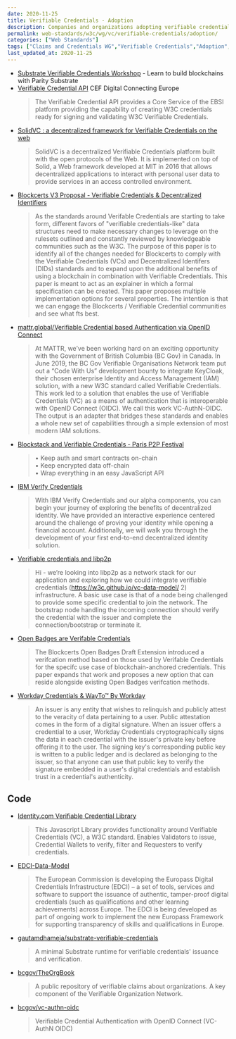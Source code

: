 ```yaml
---
date: 2020-11-25
title: Verifiable Credentials - Adoption
description: Companies and organizations adopting verifiable credentials. 
permalink: web-standards/w3c/wg/vc/verifiable-credentials/adoption/
categories: ["Web Standards"]
tags: ["Claims and Credentials WG","Verifiable Credentials","Adoption","Credentials Community Group","IBM","VC-WG","W3C","Blockcerts","Blockstack","MATTR","RWoT"]
last_updated_at: 2020-11-25
---
```


* [Substrate Verifiable Credentials Workshop](https://substrate.dev/substrate-verifiable-credentials/#/) - Learn to build blockchains with Parity Substrate
* [Verifiable Credential API](https://ec.europa.eu/cefdigital/wiki/display/CEFDIGITALEBSI/Verifiable+Credential+API) CEF Digital Connecting Europe
  > The Verifiable Credential API provides a Core Service of the EBSI platform providing the capability of creating W3C credentials ready for signing and validating W3C Verifiable Credentials.
* [SolidVC : a decentralized framework for Verifiable Credentials on the web](https://dspace.mit.edu/handle/1721.1/121667)
  > SolidVC is a decentralized Verifiable Credentials platform built with the open protocols of the Web. It is implemented on top of Solid, a Web framework developed at MIT in 2016 that allows decentralized applications to interact with personal user data to provide services in an access controlled environment.
* [Blockcerts V3 Proposal - Verifiable Credentials & Decentralized Identifiers](https://community.blockcerts.org/t/blockcerts-v3-proposal-verifiable-credentials-decentralized-identifiers/2221)
  > As the standards around Verifable Credentials are starting to take form, different favors of "verifiable credentials-like" data structures need to make necessary changes to leverage on the rulesets outlined and constantly reviewed by knowledgeable communities such as the W3C. The purpose of this paper is to identify all of the changes needed for Blockcerts to comply with the Verifiable Credentials (VCs) and Decentralized Identifers (DIDs) standards and to expand upon the additional benefits of using a blockchain in combination with Verifiable Credentials. This paper is meant to act as an explainer in which a formal specification can be created. This paper proposes multiple implementation options for several properties. The intention is that we can engage the Blockcerts / Verifiable Credential communities and see what fts best.
* [mattr.global/Verifiable Credential based Authentication via OpenID Connect](https://mattr.global/verifiable-credential-based-authentication-via-openid-connect/)
  > At MATTR, we’ve been working hard on an exciting opportunity with the Government of British Columbia (BC Gov) in Canada. In June 2019, the BC Gov Verifiable Organisations Network team put out a “Code With Us” development bounty to integrate KeyCloak, their chosen enterprise Identity and Access Management (IAM) solution, with a new W3C standard called Verifiable Credentials. This work led to a solution that enables the use of Verifiable Credentials (VC) as a means of authentication that is interoperable with OpenID Connect (OIDC). We call this work VC-AuthN-OIDC. The output is an adapter that bridges these standards and enables a whole new set of capabilities through a simple extension of most modern IAM solutions.
* [Blockstack and Verifiable Credentials - Paris P2P Festival](https://p2p.paris/gen/attADzQJ92rNIv6B3-Blockstack_and_Verifiable_Credentials_-_Paris_P2P_Festival_.pdf)
  > • Keep auth and smart contracts on-chain\
  > • Keep encrypted data off-chain\
  > • Wrap everything in an easy JavaScript API
* [IBM Verify Credentials](https://docs.info.verify-creds.com)
  > With IBM Verify Credentials and our alpha components, you can begin your journey of exploring the benefits of decentralized identity. We have provided an interactive experience centered around the challenge of proving your identity while opening a financial account. Additionally, we will walk you through the development of your first end-to-end decentralized identity solution.
* [Verifiable credentials and libp2p](https://discuss.libp2p.io/t/verifiable-credentials-and-libp2p/206)
  > Hi - we’re looking into libp2p as a network stack for our application and exploring how we could integrate verifiable credentials (https://w3c.github.io/vc-data-model/ 2) infrastructure. A basic use case is that of a node being challenged to provide some specific credential to join the network. The bootstrap node handling the incoming connection should verify the credential with the issuer and complete the connection/bootstrap or terminate it.
* [Open Badges are Verifable Credentials](https://nbviewer.jupyter.org/github/WebOfTrustInfo/rebooting-the-web-of-trust-spring2018/blob/master/final-documents/open-badges-are-verifiable-credentials.pdf)
  > The Blockcerts Open Badges Draft Extension introduced a verifcation method based on those used by Verifable Credentials for the specifc use case of blockchain-anchored credentials. This paper expands that work and proposes a new option that can reside alongside existing Open Badges verifcation methods.
* [Workday Credentials & WayTo™ By Workday](https://credentials.workday.com/docs/overview/)
  > An issuer is any entity that wishes to relinquish and publicly attest to the veracity of data pertaining to a user. Public attestation comes in the form of a digital signature. When an issuer offers a credential to a user, Workday Credentials cryptographically signs the data in each credential with the issuer's private key before offering it to the user. The signing key's corresponding public key is written to a public ledger and is declared as belonging to the issuer, so that anyone can use that public key to verify the signature embedded in a user's digital credentials and establish trust in a credential's authenticity.

## Code

* [Identity.com Verifiable Credential Library](https://www.npmjs.com/package/@identity.com/credential-commons)
  > This Javascript Library provides functionality around Verifiable Credentials (VC), a W3C standard. Enables Validators to issue, Credential Wallets to verify, filter and Requesters to verify credentials.
* [EDCI-Data-Model](https://github.com/european-commission-europass/EDCI-Data-Model)
  > The European Commission is developing the Europass Digital Credentials Infrastructure (EDCI) – a set of tools, services and software to support the issuance of authentic, tamper-proof digital credentials (such as qualifications and other learning achievements) across Europe. The EDCI is being developed as part of ongoing work to implement the new Europass Framework for supporting transparency of skills and qualifications in Europe.
* [gautamdhameja/substrate-verifiable-credentials](https://github.com/gautamdhameja/substrate-verifiable-credentials)
  > A minimal Substrate runtime for verifiable credentials' issuance and verification.
* [bcgov/TheOrgBook](https://github.com/bcgov/TheOrgBook)
  > A public repository of verifiable claims about organizations. A key component of the Verifiable Organization Network.
* [bcgov/vc-authn-oidc](https://github.com/bcgov/vc-authn-oidc)
  > Verifiable Credential Authentication with OpenID Connect (VC-AuthN OIDC)
